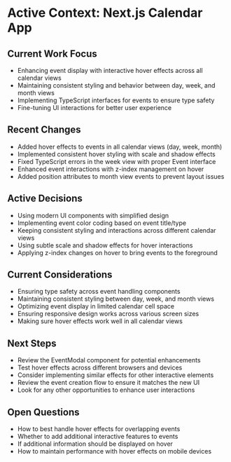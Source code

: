 # Active Context: Next.js Calendar App

## Current Work Focus
- Enhancing event display with interactive hover effects across all calendar views
- Maintaining consistent styling and behavior between day, week, and month views
- Implementing TypeScript interfaces for events to ensure type safety
- Fine-tuning UI interactions for better user experience

## Recent Changes
- Added hover effects to events in all calendar views (day, week, month)
- Implemented consistent hover styling with scale and shadow effects
- Fixed TypeScript errors in the week view with proper Event interface
- Enhanced event interactions with z-index management on hover
- Added position attributes to month view events to prevent layout issues

## Active Decisions
- Using modern UI components with simplified design
- Implementing event color coding based on event title/type
- Keeping consistent styling and interactions across different calendar views
- Using subtle scale and shadow effects for hover interactions
- Applying z-index changes on hover to bring events to the foreground

## Current Considerations
- Ensuring type safety across event handling components
- Maintaining consistent styling between day, week, and month views
- Optimizing event display in limited calendar cell space
- Ensuring responsive design works across various screen sizes
- Making sure hover effects work well in all calendar views

## Next Steps
- Review the EventModal component for potential enhancements
- Test hover effects across different browsers and devices
- Consider implementing similar effects for other interactive elements
- Review the event creation flow to ensure it matches the new UI
- Look for any other opportunities to enhance user interactions

## Open Questions
- How to best handle hover effects for overlapping events
- Whether to add additional interactive features to events
- If additional information should be displayed on hover
- How to maintain performance with hover effects on mobile devices 